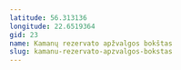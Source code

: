 ```yaml
---
latitude: 56.313136
longitude: 22.6519364
gid: 23
name: Kamanų rezervato apžvalgos bokštas
slug: kamanu-rezervato-apzvalgos-bokstas
---
```


